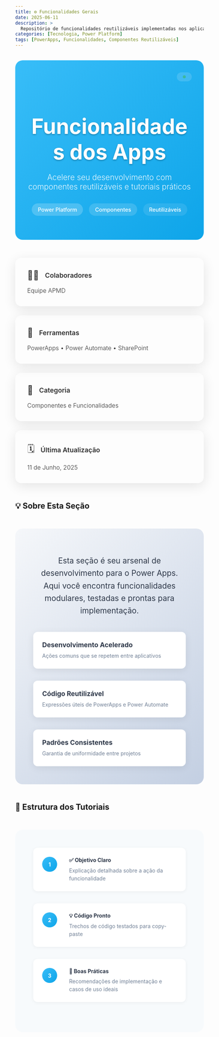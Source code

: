 ```yaml
---
title: ⚙️ Funcionalidades Gerais
date: 2025-06-11
description: >
  Repositório de funcionalidades reutilizáveis implementadas nos aplicativos da SEDESE, com tutoriais práticos e exemplos de aplicação.
categories: [Tecnologia, Power Platform]
tags: [PowerApps, Funcionalidades, Componentes Reutilizáveis]
---
```


<div class="hero-banner">
  <div class="hero-content">
    <h1 class="hero-title"> Funcionalidades dos Apps</h1>
    <p class="hero-subtitle">Acelere seu desenvolvimento com componentes reutilizáveis e tutoriais práticos</p>
    <div class="hero-badges">
      <span class="badge badge-primary">Power Platform</span>
      <span class="badge badge-secondary">Componentes</span>
      <span class="badge badge-accent">Reutilizáveis</span>
    </div>
  </div>
  <div class="hero-visual">
    <div class="floating-card">
      <div class="card-mini">
        <div class="pulse-dot"></div>
      </div>
    </div>
  </div>
</div>
<div class="info-dashboard">
  <div class="dashboard-grid">
    <div class="info-card gradient-blue">
      <div class="info-header">
        <div class="info-icon">👩‍💻</div>
        <h3>Colaboradores</h3>
      </div>
      <p class="info-value">Equipe APMD</p>
    </div>
    <div class="info-card gradient-blue">
      <div class="info-header">
        <div class="info-icon">🧰</div>
        <h3>Ferramentas</h3>
      </div>
      <p class="info-value">PowerApps • Power Automate • SharePoint</p>
    </div>
    <div class="info-card gradient-blue">
      <div class="info-header">
        <div class="info-icon">📁</div>
        <h3>Categoria</h3>
      </div>
      <p class="info-value">Componentes e Funcionalidades</p>
    </div>
    <div class="info-card gradient-blue">
      <div class="info-header">
        <div class="info-icon">🗓️</div>
        <h3>Última Atualização</h3>
      </div>
      <p class="info-value">11 de Junho, 2025</p>
    </div>
  </div>
</div>

## 💡 Sobre Esta Seção

<div class="about-container">
  <div class="about-content">
    <p class="lead-text">Esta seção é seu arsenal de desenvolvimento para o Power Apps. Aqui você encontra funcionalidades modulares, testadas e prontas para implementação.</p>
    <div class="benefits-grid">
      <div class="benefit-item">
        <div class="benefit-text">
          <h4>Desenvolvimento Acelerado</h4>
          <p>Ações comuns que se repetem entre aplicativos</p>
        </div>
      </div>
      <div class="benefit-item">
        <div class="benefit-text">
          <h4>Código Reutilizável</h4>
          <p>Expressões úteis de PowerApps e Power Automate</p>
        </div>
      </div>
      <div class="benefit-item">
        <div class="benefit-text">
          <h4>Padrões Consistentes</h4>
          <p>Garantia de uniformidade entre projetos</p>
        </div>
      </div>
    </div>
  </div>
</div>



</div>

## 📖 Estrutura dos Tutoriais

<div class="tutorial-structure">
  <div class="structure-item">
    <div class="structure-number">1</div>
    <div class="structure-content">
      <h4>✅ Objetivo Claro</h4>
      <p>Explicação detalhada sobre a ação da funcionalidade</p>
    </div>
  </div>
  
  <div class="structure-item">
    <div class="structure-number">2</div>
    <div class="structure-content">
      <h4>💡 Código Pronto</h4>
      <p>Trechos de código testados para copy-paste</p>
    </div>
  </div>
  
  <div class="structure-item">
    <div class="structure-number">3</div>
    <div class="structure-content">
      <h4>🧩 Boas Práticas</h4>
      <p>Recomendações de implementação e casos de uso ideais</p>
    </div>
  </div>
  




<style>
/* Hero Section */
.hero-banner {
  background: linear-gradient(135deg, #38bdf8 0%, #0ea5e9 100%);
  color: white;
  padding: 4rem 2rem;
  border-radius: 20px;
  margin: 2rem 0;
  position: relative;
  overflow: hidden;
}

.hero-banner::before {
  content: '';
  position: absolute;
  top: 0;
  left: 0;
  right: 0;
  bottom: 0;
  background: url('data:image/svg+xml,<svg width="60" height="60" viewBox="0 0 60 60" xmlns="http://www.w3.org/2000/svg"><g fill="none" fill-rule="evenodd"><g fill="%23ffffff" fill-opacity="0.1"><circle cx="30" cy="30" r="2"/></g></svg>') repeat;
  opacity: 0.3;
}

.hero-content {
  position: relative;
  z-index: 2;
  text-align: center;
  max-width: 800px;
  margin: 0 auto;
}

.hero-title {
  font-size: 3.5rem;
  font-weight: 700;
  margin-bottom: 1rem;
  text-shadow: 0 2px 4px rgba(0,0,0,0.3);
}

.hero-subtitle {
  font-size: 1.3rem;
  margin-bottom: 2rem;
  opacity: 0.9;
  font-weight: 300;
}

.hero-badges {
  display: flex;
  justify-content: center;
  gap: 1rem;
  flex-wrap: wrap;
}

.badge {
  padding: 0.5rem 1rem;
  border-radius: 25px;
  font-size: 0.9rem;
  font-weight: 500;
  backdrop-filter: blur(10px);
}

.badge-primary { background: rgba(255,255,255,0.2); }
.badge-secondary { background: rgba(255,255,255,0.15); }
.badge-accent { background: rgba(255,255,255,0.1); }

/* Info Dashboard */
.info-dashboard {
  margin: 3rem 0;
}

.dashboard-grid {
  display: grid;
  grid-template-columns: repeat(auto-fit, minmax(250px, 1fr));
  gap: 1.5rem;
}

.info-card {
  padding: 2rem;
  border-radius: 16px;
  color: inherit;
  position: relative;
  overflow: hidden;
  box-shadow: 0 8px 32px rgba(0,0,0,0.1);
  transition: transform 0.3s ease, box-shadow 0.3s ease;
}

.info-card:hover {
  transform: translateY(-5px);
  box-shadow: 0 12px 40px rgba(0,0,0,0.15);
}

.info-card::before {
  content: '';
  position: absolute;
  top: 0;
  left: 0;
  right: 0;
  bottom: 0;
  background: linear-gradient(135deg, rgba(255,255,255,0.1) 0%, rgba(255,255,255,0.05) 100%);
  pointer-events: none;
}

..gradient-blue { 
  background: linear-gradient(135deg, #38bdf8 0%, #0ea5e9 100%); 
}
.gradient-purple { background: linear-gradient(135deg, #f093fb 0%, #f5576c 100%); }
.gradient-green { background: linear-gradient(135deg, #4facfe 0%, #00f2fe 100%); }
.gradient-orange { background: linear-gradient(135deg, #43e97b 0%, #38f9d7 100%); }

.info-header {
  display: flex;
  align-items: center;
  gap: 1rem;
  margin-bottom: 1rem;
}

.info-header h3 {
  margin: 0;
  font-size: 1.1rem;
  font-weight: 600;
}

.info-icon {
  font-size: 1.5rem;
}

.info-value {
  font-size: 1rem;
  font-weight: 300;
  opacity: 0.9;
  margin: 0;
}

/* About Section */
.about-container {
  background: linear-gradient(135deg, #f5f7fa 0%, #c3cfe2 100%);
  padding: 3rem;
  border-radius: 20px;
  margin: 3rem 0;
}

.lead-text {
  font-size: 1.3rem;
  line-height: 1.6;
  margin-bottom: 2.5rem;
  text-align: center;
  color: #2d3748;
}

.benefits-grid {
  display: grid;
  grid-template-columns: repeat(auto-fit, minmax(300px, 1fr));
  gap: 2rem;
}

.benefit-item {
  display: flex;
  align-items: flex-start;
  gap: 1rem;
  background: white;
  padding: 1.5rem;
  border-radius: 12px;
  box-shadow: 0 4px 20px rgba(0,0,0,0.08);
}

.benefit-icon {
  background: linear-gradient(135deg, #38bdf8 0%, #0ea5e9 100%);
  color: white;
  width: 50px;
  height: 50px;
  border-radius: 12px;
  display: flex;
  align-items: center;
  justify-content: center;
  font-size: 1.5rem;
  flex-shrink: 0;
}

.benefit-text h4 {
  margin: 0 0 0.5rem 0;
  color: #2d3748;
  font-size: 1.1rem;
}

.benefit-text p {
  margin: 0;
  color: #718096;
  line-height: 1.5;
}

/* Features Showcase */
.features-showcase {
  display: grid;
  grid-template-columns: repeat(auto-fit, minmax(300px, 1fr));
  gap: 2rem;
  margin: 3rem 0;
}

.feature-card {
  background: white;
  border: 2px solid #e2e8f0;
  border-radius: 16px;
  padding: 2rem;
  transition: all 0.3s ease;
  position: relative;
  overflow: hidden;
}

.feature-card:hover {
  border-color: #667eea;
  transform: translateY(-5px);
  box-shadow: 0 12px 40px rgba(102, 126, 234, 0.15);
}

.feature-card.featured {
  border-color: #667eea;
  background: linear-gradient(135deg, #38bdf8 0%, #0ea5e9 100%);
  color: white;
}

.feature-header {
  display: flex;
  justify-content: space-between;
  align-items: center;
  margin-bottom: 1rem;
}

.feature-icon {
  width: 50px;
  height: 50px;
  border-radius: 12px;
  display: flex;
  align-items: center;
  justify-content: center;
  font-size: 1.5rem;
  color: white;
}

.feature-icon.primary {background: linear-gradient(135deg, #38bdf8 0%, #0ea5e9 100%);}
.feature-icon.secondary { background: linear-gradient(135deg, #f093fb 0%, #f5576c 100%); }
.feature-icon.accent { background: linear-gradient(135deg, #4facfe 0%, #00f2fe 100%); }
.feature-icon.success { background: linear-gradient(135deg, #43e97b 0%, #38f9d7 100%); }

.feature-status {
  background: rgba(255,255,255,0.2);
  color: white;
  padding: 0.3rem 0.8rem;
  border-radius: 15px;
  font-size: 0.8rem;
  font-weight: 500;
}

.feature-card:not(.featured) .feature-status {
  background: #667eea;
}

.feature-card h3 {
  font-size: 1.3rem;
  margin-bottom: 1rem;
  font-weight: 600;
}

.feature-card p {
  line-height: 1.6;
  margin-bottom: 1.5rem;
  opacity: 0.9;
}

.feature-tags {
  display: flex;
  gap: 0.5rem;
  flex-wrap: wrap;
}

.tag {
  background: rgba(255,255,255,0.2);
  color: white;
  padding: 0.3rem 0.8rem;
  border-radius: 12px;
  font-size: 0.8rem;
  font-weight: 500;
}

.feature-card:not(.featured) .tag {
  background: #e2e8f0;
  color: #4a5568;
}

/* Tutorial Structure */
.tutorial-structure {
  background: #f7fafc;
  padding: 3rem;
  border-radius: 20px;
  margin: 3rem 0;
}

.structure-item {
  display: flex;
  align-items: flex-start;
  gap: 2rem;
  margin-bottom: 2rem;
  padding: 1.5rem;
  background: white;
  border-radius: 12px;
  box-shadow: 0 2px 10px rgba(0,0,0,0.05);
}

.structure-number {
  background: linear-gradient(135deg, #38bdf8 0%, #0ea5e9 100%);
  color: white;
  width: 40px;
  height: 40px;
  border-radius: 50%;
  display: flex;
  align-items: center;
  justify-content: center;
  font-weight: bold;
  flex-shrink: 0;
}

.structure-content h4 {
  margin: 0 0 0.5rem 0;
  color: #2d3748;
}

.structure-content p {
  margin: 0;
  color: #718096;
  line-height: 1.5;
}

/* CTA Section */
.cta-section {
  background: linear-gradient(135deg, #38bdf8 0%, #0ea5e9 100%);
  color: white;
  padding: 4rem 2rem;
  border-radius: 20px;
  text-align: center;
  margin: 3rem 0;
}

.cta-content {
  max-width: 800px;
  margin: 0 auto;
}

.cta-text h2 {
  font-size: 2.5rem;
  margin-bottom: 1rem;
  font-weight: 700;
}

.cta-text p {
  font-size: 1.2rem;
  margin-bottom: 2.5rem;
  opacity: 0.9;
  line-height: 1.6;
}

.cta-actions {
  display: flex;
  gap: 1rem;
  justify-content: center;
  flex-wrap: wrap;
}

.btn {
  display: inline-flex;
  align-items: center;
  gap: 0.5rem;
  padding: 1rem 2rem;
  border-radius: 12px;
  text-decoration: none;
  font-weight: 600;
  font-size: 1rem;
  transition: all 0.3s ease;
  border: 2px solid transparent;
}

.btn-primary {
  background: white;
  color: #667eea;
}

.btn-primary:hover {
  transform: translateY(-2px);
  box-shadow: 0 8px 25px rgba(255,255,255,0.3);
}

.btn-secondary {
  background: transparent;
  color: white;
  border-color: rgba(255,255,255,0.3);
}

.btn-secondary:hover {
  background: rgba(255,255,255,0.1);
  border-color: white;
}

.btn-icon {
  font-size: 1.1rem;
}

/* Responsive Design */
@media (max-width: 768px) {
  .hero-title {
    font-size: 2.5rem;
  }
  
  .hero-subtitle {
    font-size: 1.1rem;
  }
  
  .dashboard-grid {
    grid-template-columns: 1fr;
  }
  
  .features-showcase {
    grid-template-columns: 1fr;
  }
  
  .benefits-grid {
    grid-template-columns: 1fr;
  }
  
  .cta-actions {
    flex-direction: column;
    align-items: center;
  }
  
  .btn {
    width: 100%;
    max-width: 300px;
    justify-content: center;
  }
}

/* Animations */
@keyframes pulse {
  0%, 100% { opacity: 1; }
  50% { opacity: 0.5; }
}

.pulse-dot {
  width: 8px;
  height: 8px;
  background: #48bb78;
  border-radius: 50%;
  animation: pulse 2s infinite;
}

.floating-card {
  position: absolute;
  top: 2rem;
  right: 2rem;
  opacity: 0.7;
}

.card-mini {
  background: rgba(255,255,255,0.2);
  padding: 0.5rem 1rem;
  border-radius: 20px;
  display: flex;
  align-items: center;
  gap: 0.5rem;
  font-size: 0.9rem;
  backdrop-filter: blur(10px);
}

@media (max-width: 768px) {
  .floating-card {
    display: none;
  }
}
</style>
